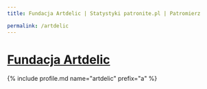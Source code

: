 ```yaml
---
title: Fundacja Artdelic | Statystyki patronite.pl | Patromierz

permalink: /artdelic
---
```


# [Fundacja Artdelic](https://patronite.pl/artdelic)

{% include profile.md name="artdelic" prefix="a" %}
